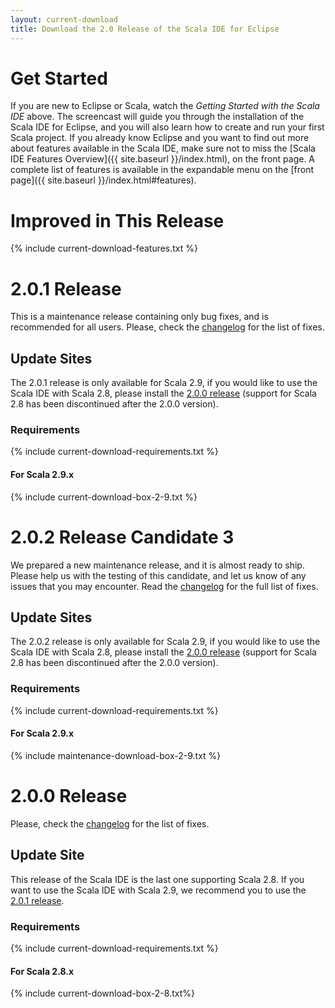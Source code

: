 ```yaml
---
layout: current-download
title: Download the 2.0 Release of the Scala IDE for Eclipse
---
```


# Get Started

If you are new to Eclipse or Scala, watch the *Getting Started with the Scala IDE* above. The screencast will guide you through the installation of the Scala IDE for Eclipse, and you will also learn how to create and run your first Scala project.
If you already know Eclipse and you want to find out more about features available in the Scala IDE, make sure not to miss the [Scala IDE Features Overview]({{ site.baseurl }}/index.html), on the front page. A complete list of features is available in the expandable menu on the [front page]({{ site.baseurl }}/index.html#features).

# Improved in This Release
{% include current-download-features.txt %}

# 2.0.1 Release

This is a maintenance release containing only bug fixes, and is recommended for all users. 
Please, check the [changelog](/docs/changelog.html#2_0_1__release_scala-ide-2_0_x_) for 
the list of fixes. 

## Update Sites

The 2.0.1 release is only available for Scala 2.9, if you would like to use the Scala IDE with Scala 
2.8, please install the [2.0.0 release](#200_release) (support for Scala 2.8 has been 
discontinued after the 2.0.0 version).

### Requirements
{% include current-download-requirements.txt %}

#### For Scala 2.9.x
{% include current-download-box-2-9.txt %}

# 2.0.2 Release Candidate 3

We prepared a new maintenance release, and it is almost ready to ship. Please help us with 
the testing of this candidate, and let us know of any issues that you may encounter. 
Read the [changelog](/docs/changelog.html#2_0_2__release_scala-ide-2_0_x_) for the full list of fixes.

## Update Sites

The 2.0.2 release is only available for Scala 2.9, if you would like to use the Scala IDE with Scala 
2.8, please install the [2.0.0 release](#200_release) (support for Scala 2.8 has been 
discontinued after the 2.0.0 version).

### Requirements
{% include current-download-requirements.txt %}

#### For Scala 2.9.x
{% include maintenance-download-box-2-9.txt %}

# 2.0.0 Release

Please, check the [changelog](/docs/changelog.html#2_0_0__release_scala-ide-2_0_0_) for 
the list of fixes. 

## Update Site

This release of the Scala IDE is the last one supporting Scala 2.8. If you want to use the 
Scala IDE with Scala 2.9, we recommend you to use the [2.0.1 release](#201_release).

### Requirements
{% include current-download-requirements.txt %}

#### For Scala 2.8.x
{% include current-download-box-2-8.txt%}